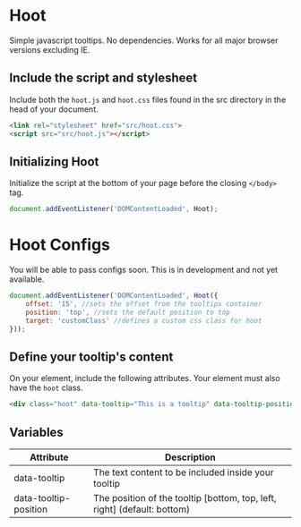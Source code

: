 # Hoot
Simple javascript tooltips. No dependencies. Works for all major browser versions excluding IE.

## Include the script and stylesheet
Include both the `hoot.js` and `hoot.css` files found in the src directory in the head of your document.

```html
<link rel="stylesheet" href="src/hoot.css">
<script src="src/hoot.js"></script>
```

## Initializing Hoot
Initialize the script at the bottom of your page before the closing `</body>` tag.
```javascript
document.addEventListener('DOMContentLoaded', Hoot);
```

# Hoot Configs
You will be able to pass configs soon. This is in development and not yet available.
```javascript
document.addEventListener('DOMContentLoaded', Hoot({
    offset: '15', //sets the offset from the tooltips container
    position: 'top', //sets the default position to top
    target: 'customClass' //defines a custom css class for hoot
}));
```

## Define your tooltip's content
On your element, include the following attributes. Your element must also have the `hoot` class.
```html
<div class="hoot" data-tooltip="This is a tooltip" data-tooltip-position="bottom">Hover Me</div>
```

## Variables

Attribute | Description
--------- | -----------
data-tooltip | The text content to be included inside your tooltip
data-tooltip-position | The position of the tooltip [bottom, top, left, right] (default: bottom)
